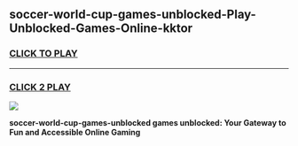 
## soccer-world-cup-games-unblocked-Play-Unblocked-Games-Online-kktor
<h3>
<a href="https://premium76.site?title=soccer-world-cup-games-unblocked&ref=24A">CLICK TO PLAY</a></h3>
<hr>

<h3>
<a href="https://premium76.site?title=soccer-world-cup-games-unblocked&ref=24A">CLICK 2 PLAY</a>
  
</h3>

<a href="https://premium76.site?title=soccer-world-cup-games-unblocked&ref=24A"><img src="https://clearcache.store/games.png"></a>


**soccer-world-cup-games-unblocked games unblocked: Your Gateway to Fun and Accessible Online Gaming**
